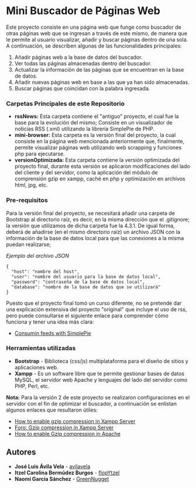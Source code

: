 # Mini Buscador de Páginas Web

Este proyecto consiste en una página web que funge como buscador de otras páginas web que se ingresan a través de este mismo, de manera que le permite al usuario visualizar, añadir y buscar páginas dentro de una sola.
A continuación, se describen algunas de las funcionalidades principales:
1. Añadir páginas web a la base de datos del buscador.
2. Ver todas las páginas almacenadas dentro del buscador.
3. Actualizar la información de las páginas que se encuentran en la base de datos.
4. Añadir nuevas páginas web en base a las que ya han sido almacenadas.
5. Buscar páginas que coincidan con la palabra ingresada.

### Carpetas Principales de este Repositorio
* **rssNews:** Esta carpeta contiene el "antiguo" proyecto, el cual fue la base para la evolución del mismo; Consiste en un visualizador de noticias RSS (.xml) utilizando la librería SimplePie de PHP.
* **mini-browser:** Esta carpeta es la versión final del proyecto, la cual consiste en la página web mencionada anteriormente que, finalmente, permite visualizar páginas web utilizando web scrapping y funciones php para ejecutarse.
* **versionOptimizada:** Esta carpeta contiene la versión optimizada del proyecto final, durante esta versión se aplicaron modificaciones del lado del cliente y del servidor, como la aplicación del módulo de comprensión gzip en xampp, caché en php y optimización en archivos html, jpg, etc.

### Pre-requisitos

Para la versión final del proyecto, se necesitará añadir una carpeta de Bootstrap al directorio raíz, es decir, en la misma dirección que el .gitignore; la versión que utilizamos de dicha carpeta fue la 4.3.1. De igual forma, deberá de añadirse (en el mismo directorio raíz) un archivo JSON con la información de la base de datos local para que las conexiones a la misma puedan realizarse;

_Ejemplo del archivo JSON_

```
{
  "host": "nombre del host",
  "user": "nombre del usuario para la base de datos local",
  "password": "contraseña de la base de datos local",
  "database": "nombre de la base de datos que se utilizará"
}
```

Puesto que el proyecto final tomó un curso diferente, no se pretende dar una explicación extensiva del proyecto "original" que incluye el uso de rss, pero puede consultarse el siguiente enlace para comprender cómo funciona y tener una idea más clara:
- [Consumin feeds with SimplePie](https://www.sitepoint.com/consuming-feeds-with-simplepie/)

### Herramientas utilizadas

* **Bootstrap** - Biblioteca (css/js) multiplataforma para el diseño de sitios y aplicaciones web.
* **Xampp** - Es un software libre que te permite gestionar bases de datos MySQL, el servidor web Apache y lenguajes del lado del servidor como PHP, Perl, etc.

**Nota:** Para la versión 2 de este proyecto se realizaron configuraciones en el servidor con el fin de optimizar el buscador, a continuación se enlistan algunos enlaces que resultaron útiles:
- [How to enable gzip compression in Xampp Server](https://ourcodeworld.com/articles/read/503/how-to-enable-gzip-compression-in-xampp-server)
- [Foro: Gzip compression in Xampp Server](https://stackoverrun.com/es/q/1772135)
- [How to enable Gzip compression in Apache](https://knackforge.com/blog/karalmax/how-enable-gzip-compression-apache)

## Autores
* **José Luis Ávila Vela** - [avilavela](https://github.com/avilavela)
* **Itzel Carolina Bermúdez Burgos** - [flopYtzel](https://github.com/flopYtzel)
* **Naomi García Sánchez** - [GreenNugget](https://github.com/GreenNugget)